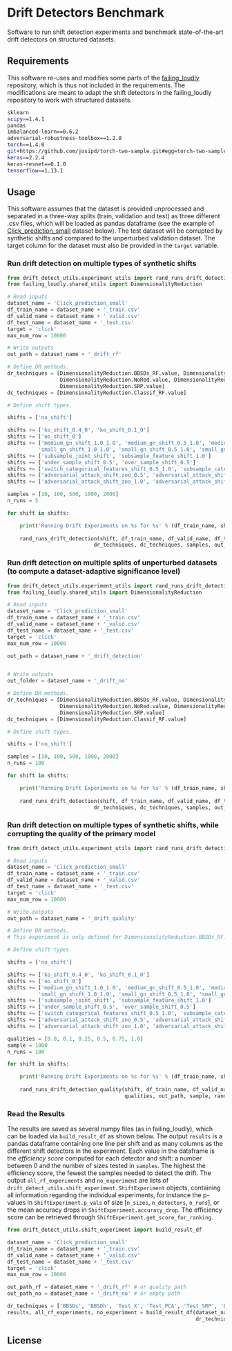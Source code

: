# Drift Detectors Benchmark

Software to run shift detection experiments and benchmark state-of-the-art drift detectors on structured datasets.

## Requirements

This software re-uses and modifies some parts of the 
[failing_loudly](https://github.com/steverab/failing-loudly/tree/024dda322287de1ddb4b2849957b27936df681dd) 
repository, which is thus not included in the requirements. The modifications are meant to adapt the shift detectors in 
the failing_loudly repository to work with structured datasets. 

```bash
sklearn
scipy==1.4.1
pandas
imbalanced-learn==0.6.2
adversarial-robustness-toolbox==1.2.0
torch==1.4.0
git+https://github.com/josipd/torch-two-sample.git#egg=torch-two-sample
keras==2.2.4
keras-resnet==0.1.0
tensorflow==1.13.1
```

## Usage

This software assumes that the dataset is provided unprocessed and separated in a three-way splits (train, validation and test) 
as three different .csv files, which will be loaded as pandas dataframe (see the example of [Click_prediction_small](https://www.openml.org/d/1226) 
dataset below). The test dataset will be corrupted by synthetic shifts and compared to the unperturbed validation dataset.
The target column for the dataset must also be provided in the `target` variable.

### Run drift detection on multiple types of synthetic shifts

```python
from drift_detect_utils.experiment_utils import rand_runs_drift_detection
from failing_loudly.shared_utils import DimensionalityReduction

# Read inputs
dataset_name = 'Click_prediction_small'
df_train_name = dataset_name + '_train.csv'
df_valid_name = dataset_name + '_valid.csv'
df_test_name = dataset_name + '_test.csv'
target = 'click'
max_num_row = 10000

# Write outputs
out_path = dataset_name + '_drift_rf'

# Define DR methods.
dr_techniques = [DimensionalityReduction.BBSDs_RF.value, DimensionalityReduction.BBSDh_RF.value, 
                 DimensionalityReduction.NoRed.value, DimensionalityReduction.PCA.value, 
                 DimensionalityReduction.SRP.value]
dc_techniques = [DimensionalityReduction.Classif_RF.value]

# Define shift types.

shifts = ['no_shift']

shifts += ['ko_shift_0.4_0', 'ko_shift_0.1_0']
shifts += ['oo_shift_0']
shifts += ['medium_gn_shift_1.0_1.0', 'medium_gn_shift_0.5_1.0', 'medium_gn_shift_0.5_0.5', 'medium_gn_shift_1.0_0.5',
          'small_gn_shift_1.0_1.0', 'small_gn_shift_0.5_1.0', 'small_gn_shift_0.5_0.5', 'small_gn_shift_1.0_0.5']
shifts += ['subsample_joint_shift', 'subsample_feature_shift_1.0']
shifts += ['under_sample_shift_0.5', 'over_sample_shift_0.5']
shifts += ['switch_categorical_features_shift_0.5_1.0', 'subsample_categorical_feature_shift']
shifts += ['adversarial_attack_shift_zoo_0.5', 'adversarial_attack_shift_boundary_0.5']
shifts += ['adversarial_attack_shift_zoo_1.0', 'adversarial_attack_shift_boundary_1.0']

samples = [10, 100, 500, 1000, 2000]
n_runs = 5

for shift in shifts:

    print('Running Drift Experiments on %s for %s' % (df_train_name, shift))
        
    rand_runs_drift_detection(shift, df_train_name, df_valid_name, df_test_name, target, max_num_row,
                            dr_techniques, dc_techniques, samples, out_path, random_runs=n_runs, sign_level=0.05)       

```

### Run drift detection on multiple splits of unperturbed datasets (to compute a dataset-adaptive significance level)

```python
from drift_detect_utils.experiment_utils import rand_runs_drift_detection
from failing_loudly.shared_utils import DimensionalityReduction

# Read inputs
dataset_name = 'Click_prediction_small'
df_train_name = dataset_name + '_train.csv'
df_valid_name = dataset_name + '_valid.csv'
df_test_name = dataset_name + '_test.csv'
target = 'click'
max_num_row = 10000

out_path = dataset_name + '_drift_detection'


# Write outputs
out_folder = dataset_name + '_drift_no'

# Define DR methods.
dr_techniques = [DimensionalityReduction.BBSDs_RF.value, DimensionalityReduction.BBSDh_RF.value, 
                 DimensionalityReduction.NoRed.value, DimensionalityReduction.PCA.value, 
                 DimensionalityReduction.SRP.value]
dc_techniques = [DimensionalityReduction.Classif_RF.value]

# Define shift types.

shifts = ['no_shift']

samples = [10, 100, 500, 1000, 2000]
n_runs = 100

for shift in shifts:

    print('Running Drift Experiments on %s for %s' % (df_train_name, shift))
        
    rand_runs_drift_detection(shift, df_train_name, df_valid_name, df_test_name, target, max_num_row,
                            dr_techniques, dc_techniques, samples, out_path, random_runs=n_runs, sign_level=0.05)       

```

### Run drift detection on multiple types of synthetic shifts, while corrupting the quality of the primary model

```python
from drift_detect_utils.experiment_utils import rand_runs_drift_detection_quality

# Read inputs
dataset_name = 'Click_prediction_small'
df_train_name = dataset_name + '_train.csv'
df_valid_name = dataset_name + '_valid.csv'
df_test_name = dataset_name + '_test.csv'
target = 'click'
max_num_row = 10000

# Write outputs
out_path = dataset_name + '_drift_quality'

# Define DR methods.
# This experiment is only defined for DimensionalityReduction.BBSDs_RF.value

# Define shift types.

shifts = ['no_shift']

shifts += ['ko_shift_0.4_0', 'ko_shift_0.1_0']
shifts += ['oo_shift_0']
shifts += ['medium_gn_shift_1.0_1.0', 'medium_gn_shift_0.5_1.0', 'medium_gn_shift_0.5_0.5', 'medium_gn_shift_1.0_0.5',
          'small_gn_shift_1.0_1.0', 'small_gn_shift_0.5_1.0', 'small_gn_shift_0.5_0.5', 'small_gn_shift_1.0_0.5']
shifts += ['subsample_joint_shift', 'subsample_feature_shift_1.0']
shifts += ['under_sample_shift_0.5', 'over_sample_shift_0.5']
shifts += ['switch_categorical_features_shift_0.5_1.0', 'subsample_categorical_feature_shift']
shifts += ['adversarial_attack_shift_zoo_0.5', 'adversarial_attack_shift_boundary_0.5']
shifts += ['adversarial_attack_shift_zoo_1.0', 'adversarial_attack_shift_boundary_1.0']

qualities = [0.0, 0.1, 0.25, 0.5, 0.75, 1.0]
sample = 1000
n_runs = 100

for shift in shifts:

    print('Running Drift Experiments on %s for %s' % (df_train_name, shift))
        
    rand_runs_drift_detection_quality(shift, df_train_name, df_valid_name, df_test_name, target, max_num_row,
                                      qualities, out_path, sample, random_runs=n_runs, sign_level=0.05)       

```

### Read the Results

The results are saved as several numpy files (as in failing_loudly), which can be loaded via `build_result_df` as shown below. 
The output `results` is a pandas dataframe containing one line per shift and as many columns as the different shift detectors in the experiment. 
Each value in the dataframe is the *efficiency score* computed for each detector and shift: a number between 0 and the number of sizes tested in `samples`.
The highest the efficiency score, the fewest the samples needed to detect the drift. The output  `all_rf_experiments` and `no_experiment` 
are lists of `drift_detect_utils.shift_experiment.ShiftExperiment` objects, containing all information regarding the individual experiments, 
for instance the p-values in `ShiftExperiment.p_vals` of size [`n_sizes`, `n_detectors`, `n_runs`], or the mean accuracy drops in `ShiftExperiment.accuracy_drop`.
The efficiency score can be retrieved through `ShiftExperiment.get_score_for_ranking`.

```python
from drift_detect_utils.shift_experiment import build_result_df

dataset_name = 'Click_prediction_small'
df_train_name = dataset_name + '_train.csv'
df_valid_name = dataset_name + '_valid.csv'
df_test_name = dataset_name + '_test.csv'
target = 'click'
max_num_row = 10000

out_path_rf = dataset_name + '_drift_rf' # or quality path
out_path_no = dataset_name + '_drift_no' # or empty path

dr_techniques = ['BBSDs', 'BBSDh', 'Test_X', 'Test_PCA', 'Test_SRP', 'DC']
results, all_rf_experiments, no_experiment = build_result_df(dataset_name, out_path_rf, out_path_no,
                                                             dr_techniques, adapt=True)

```

## License
